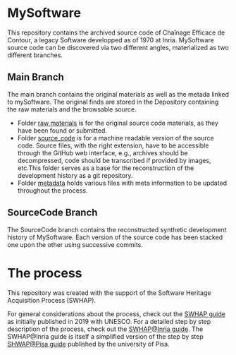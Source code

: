 # MySoftware

This repository contains the archived source code of Chaînage Efficace de Contour, a legacy Software developped as of 1970 at Inria. 
MySoftware source code can be discovered via two different angles, materialized as two different branches. 

## Main Branch

The main branch contains the original materials as well as the metada linked to mySoftware. 
The original finds are stored in the Depository containing the raw materials and the browsable source.
- Folder [raw materials](./raw_materials) is for the original source code materials, as they have been found or submitted.
- Folder [source_code](./source_code) is for a machine readable version of the source code. Source files, with the right extension, have to be accessible through the GitHub web interface, e.g., archives should be decompressed, code should be transcribed if provided by images, etc.This folder serves as a base for the reconstruction of the development history as a git repository.
- Folder [metadata](/.metadata) holds various files with meta information to be updated throughout the process. 


## SourceCode Branch
The SourceCode branch contains the reconstructed synthetic development history of MySoftware. 
Each version of the source code has been stacked one upon the other using successive commits. 


# The process

This repository was created with the support of the Software Heritage Acquisition Process (SWHAP).

For general considerations about the process, check out the [SWHAP guide](https://www.softwareheritage.org/swhap/) as initially published in 2019 with UNESCO.
For a detailed step by step description of the process, check out the [SWHAP@Inria guide](https://github.com/mathfichen/swhapguide). The SWHAP@Inria guide is itself a simplified version of the step by step [SHWAP@Pisa guide](https://github.com/SoftwareHeritage/swhapguide/blob/master/SWHAP%40Pisa.pdf) published by the university of Pisa.




